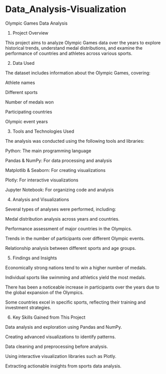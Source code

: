 # Data_Analysis-Visualization
Olympic Games Data Analysis

1. Project Overview

This project aims to analyze Olympic Games data over the years to explore historical trends, understand medal distributions, and examine the performance of countries and athletes across various sports.

2. Data Used

The dataset includes information about the Olympic Games, covering:

Athlete names

Different sports

Number of medals won

Participating countries

Olympic event years

3. Tools and Technologies Used

The analysis was conducted using the following tools and libraries:

Python: The main programming language

Pandas & NumPy: For data processing and analysis

Matplotlib & Seaborn: For creating visualizations

Plotly: For interactive visualizations

Jupyter Notebook: For organizing code and analysis

4. Analysis and Visualizations

Several types of analyses were performed, including:

Medal distribution analysis across years and countries.

Performance assessment of major countries in the Olympics.

Trends in the number of participants over different Olympic events.

Relationship analysis between different sports and age groups.

5. Findings and Insights

Economically strong nations tend to win a higher number of medals.

Individual sports like swimming and athletics yield the most medals.

There has been a noticeable increase in participants over the years due to the global expansion of the Olympics.

Some countries excel in specific sports, reflecting their training and investment strategies.

6. Key Skills Gained from This Project

Data analysis and exploration using Pandas and NumPy.

Creating advanced visualizations to identify patterns.

Data cleaning and preprocessing before analysis.

Using interactive visualization libraries such as Plotly.

Extracting actionable insights from sports data analysis.
